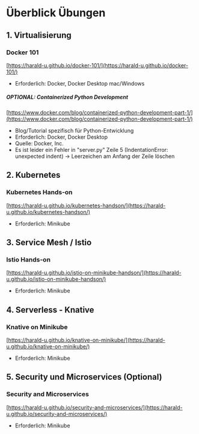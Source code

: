 # Überblick Übungen

## 1. Virtualisierung

### Docker 101

[https://harald-u.github.io/docker-101/](https://harald-u.github.io/docker-101/)

* Erforderlich: Docker, Docker Desktop mac/Windows

##### OPTIONAL: Containerized Python Development

[https://www.docker.com/blog/containerized-python-development-part-1/](https://www.docker.com/blog/containerized-python-development-part-1/)

*    Blog/Tutorial spezifisch für Python-Entwicklung
*    Erforderlich: Docker, Docker Desktop
*    Quelle: Docker, Inc.
*    Es ist leider ein Fehler in "server.py" Zeile 5 (IndentationError: unexpected indent) -> Leerzeichen am Anfang der Zeile löschen

## 2. Kubernetes

### Kubernetes Hands-on

[https://harald-u.github.io/kubernetes-handson/](https://harald-u.github.io/kubernetes-handson/)

*    Erforderlich: Minikube

## 3. Service Mesh / Istio

### Istio Hands-on

[https://harald-u.github.io/istio-on-minikube-handson/](https://harald-u.github.io/istio-on-minikube-handson/)

*    Erforderlich: Minikube

## 4. Serverless - Knative

### Knative on Minikube

[https://harald-u.github.io/knative-on-minikube/](https://harald-u.github.io/knative-on-minikube/)

*    Erforderlich: Minikube

## 5. Security und Microservices (Optional)

### Security and Microservices

[https://harald-u.github.io/security-and-microservices/](https://harald-u.github.io/security-and-microservices/)

*    Erforderlich: Minikube
